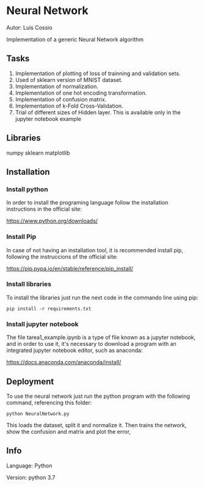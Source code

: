 # Neural Network
Autor: Luis Cossio

Implementation of a generic Neural Network algorithm 

## Tasks
1. Implementation of plotting of loss of trainning and validation sets. 
2. Used of sklearn version of MNIST dataset.  
3. Implementation of normalization.
4. Implementation of one hot encoding transformation.
5. Implementation of confusion matrix.
6. Implementation of k-Fold Cross-Validation.
7. Trial of different sizes of Hidden layer. This is available only in the jupyter notebook example

## Libraries
numpy sklearn matplotlib


## Installation
### Install python
In order to install the programing language follow the installation instructions in the official site:

https://www.python.org/downloads/ 

### Install Pip
In case of not having an installation tool, it is recommended install pip, following the instruccions of the official site:

https://pip.pypa.io/en/stable/reference/pip_install/

### Install libraries
To install the libraries just run the next code in the commando line using pip:
```
pip install -r requirements.txt
```


### Install jupyter notebook
The file tarea1_example.ipynb is a type of file known as a jupyter notebook, and in order to use it, it's necessary to download a program with an integrated jupyter notebook editor, such as anaconda:

https://docs.anaconda.com/anaconda/install/ 


## Deployment
To use the neural network just run the python program with the following command, referencing this folder:
```
python NeuralNetwork.py 
```
This loads the dataset, split it and normalize it. Then trains the network, show the confusion and matrix and plot the error, 


## Info
Language: Python
 
Version: python 3.7
